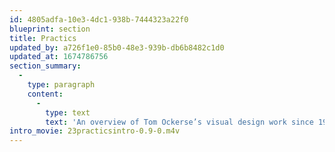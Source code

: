 ```yaml
---
id: 4805adfa-10e3-4dc1-938b-7444323a22f0
blueprint: section
title: Practics
updated_by: a726f1e0-85b0-48e3-939b-db6b8482c1d0
updated_at: 1674786756
section_summary:
  -
    type: paragraph
    content:
      -
        type: text
        text: 'An overview of Tom Ockerse’s visual design work since 1967. All works were commissioned to serve clients and audiences.'
intro_movie: 23practicsintro-0.9-0.m4v
---
```

